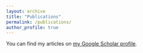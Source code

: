 ```yaml
---
layout: archive
title: "Publications"
permalink: /publications/
author_profile: true
---
```

You can find my articles on [my Google Scholar profile](https://scholar.google.com/citations?hl=en&user=1u4qulIAAAAJ).
